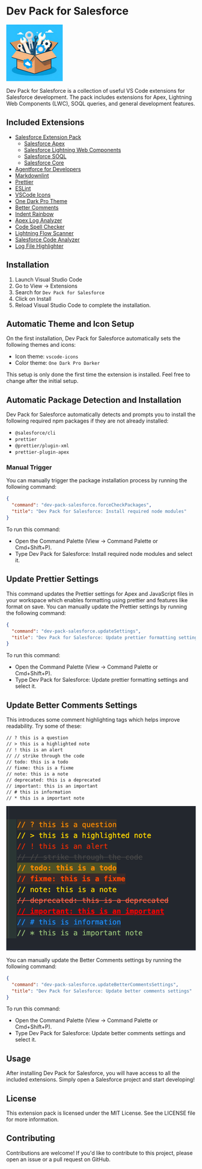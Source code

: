 # Dev Pack for Salesforce

<img src="./assets/dev-tools-icon.jpg" height="150px"/>

Dev Pack for Salesforce is a collection of useful VS Code extensions for Salesforce development. The pack includes extensions for Apex, Lightning Web Components (LWC), SOQL queries, and general development features.

## Included Extensions

- [Salesforce Extension Pack](https://marketplace.visualstudio.com/items?itemName=salesforce.salesforcedx-vscode)
  - [Salesforce Apex](https://marketplace.visualstudio.com/items?itemName=salesforce.salesforcedx-vscode-apex)
  - [Salesforce Lightning Web Components](https://marketplace.visualstudio.com/items?itemName=salesforce.salesforcedx-vscode-lwc)
  - [Salesforce SOQL](https://marketplace.visualstudio.com/items?itemName=salesforce.salesforcedx-vscode-soql)
  - [Salesforce Core](https://marketplace.visualstudio.com/items?itemName=salesforce.salesforcedx-vscode-core)
- [Agentforce for Developers](https://marketplace.visualstudio.com/items?itemName=salesforce.salesforcedx-einstein-gpt)
- [Markdownlint](https://marketplace.visualstudio.com/items?itemName=DavidAnson.vscode-markdownlint)
- [Prettier](https://marketplace.visualstudio.com/items?itemName=esbenp.prettier-vscode)
- [ESLint](https://marketplace.visualstudio.com/items?itemName=dbaeumer.vscode-eslint)
- [VSCode Icons](https://marketplace.visualstudio.com/items?itemName=vscode-icons-team.vscode-icons)
- [One Dark Pro Theme](https://marketplace.visualstudio.com/items?itemName=zhuangtongfa.Material-theme)
- [Better Comments](https://marketplace.visualstudio.com/items?itemName=aaron-bond.better-comments)
- [Indent Rainbow](https://marketplace.visualstudio.com/items?itemName=oderwat.indent-rainbow)
- [Apex Log Analyzer](https://marketplace.visualstudio.com/items?itemName=financialforce.lana)
- [Code Spell Checker](https://marketplace.visualstudio.com/items?itemName=streetsidesoftware.code-spell-checker)
- [Lightning Flow Scanner](https://marketplace.visualstudio.com/items?itemName=ForceConfigControl.lightningflowscanner)
- [Salesforce Code Analyzer](https://marketplace.visualstudio.com/items?itemName=salesforce.sfdx-code-analyzer-vscode)
- [Log File Highlighter](https://marketplace.visualstudio.com/items?itemName=emilast.LogFileHighlighter)

## Installation

1. Launch Visual Studio Code
2. Go to View → Extensions
3. Search for `Dev Pack for Salesforce`
4. Click on Install
5. Reload Visual Studio Code to complete the installation.

## Automatic Theme and Icon Setup

On the first installation, Dev Pack for Salesforce automatically sets the following themes and icons:

- Icon theme: `vscode-icons`
- Color theme: `One Dark Pro Darker`

This setup is only done the first time the extension is installed. Feel free to change after the initial setup.

## Automatic Package Detection and Installation

Dev Pack for Salesforce automatically detects and prompts you to install the following required npm packages if they are not already installed:

- `@salesforce/cli`
- `prettier`
- `@prettier/plugin-xml`
- `prettier-plugin-apex`

### Manual Trigger

You can manually trigger the package installation process by running the following command:

```json
{
  "command": "dev-pack-salesforce.forceCheckPackages",
  "title": "Dev Pack for Salesforce: Install required node modules"
}
```

To run this command:

- Open the Command Palette (View → Command Palette or Cmd+Shift+P).
- Type Dev Pack for Salesforce: Install required node modules and select it.

## Update Prettier Settings

This command updates the Prettier settings for Apex and JavaScript files in your workspace which enables formatting using prettier and features like format on save.
You can manually update the Prettier settings by running the following command:

```json
{
  "command": "dev-pack-salesforce.updateSettings",
  "title": "Dev Pack for Salesforce: Update prettier formatting settings"
}
```

To run this command:

- Open the Command Palette (View → Command Palette or Cmd+Shift+P).
- Type Dev Pack for Salesforce: Update prettier formatting settings and select it.

## Update Better Comments Settings

This introduces some comment highlighting tags which helps improve readability.
Try some of these:

```apex
// ? this is a question
// > this is a highlighted note
// ! this is an alert
// // strike through the code
// todo: this is a todo
// fixme: this is a fixme
// note: this is a note
// deprecated: this is a deprecated
// important: this is an important
// # this is information
// * this is a important note

```

<img src="./assets/better-comments.png"/>


You can manually update the Better Comments settings by running the following command:

```json
{
  "command": "dev-pack-salesforce.updateBetterCommentsSettings",
  "title": "Dev Pack for Salesforce: Update better comments settings"
}
```

To run this command:

- Open the Command Palette (View → Command Palette or Cmd+Shift+P).
- Type Dev Pack for Salesforce: Update better comments settings and select it.


## Usage

After installing Dev Pack for Salesforce, you will have access to all the included extensions. Simply open a Salesforce project and start developing!

## License

This extension pack is licensed under the MIT License. See the LICENSE file for more information.

## Contributing

Contributions are welcome! If you'd like to contribute to this project, please open an issue or a pull request on GitHub.
